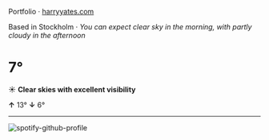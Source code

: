 Portfolio · [harryyates.com](https://harryyates.com)

<!-- WEATHER_START -->
Based in Stockholm · *You can expect clear sky in the morning, with partly cloudy in the afternoon*

# 7°
☀️ **Clear skies with excellent visibility**

**↑** 13° **↓** 6°

---
<!-- WEATHER_END -->

<p align="left">
  <a>
    <img src="https://spotify-github-profile.kittinanx.com/api/view?uid=bigbello&cover_image=true&theme=natemoo-re&show_offline=true&background_color=121212&interchange=false&bar_color=53b14f&bar_color_cover=false" alt="spotify-github-profile">
  </a>
</p>